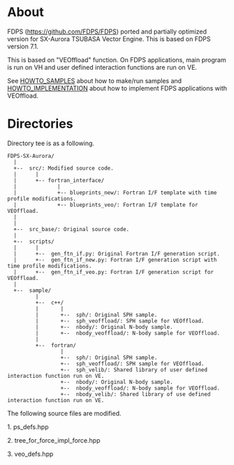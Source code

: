 # About
FDPS (https://github.com/FDPS/FDPS) ported and partially optimized version for SX-Aurora TSUBASA Vector Engine. This is based on FDPS version 7.1.

This is based on "VEOffload" function.
On FDPS applications, main program is run on VH and user defined interaction functions are run on VE.

See [HOWTO_SAMPLES](HOWTO_SAMPLES.md) about how to make/run samples and [HOWTO_IMPLEMENTATION](HOWTO_IMPLEMENTATION.md) about how to implement FDPS applications with VEOffload.

# Directories
Directory tee is as a following.

```
FDPS-SX-Aurora/
  |
  +--  src/: Modified source code.
  |      |
  |      +-- fortran_interface/
  |             |
  |             +-- blueprints_new/: Fortran I/F template with time profile modifications.
  |             +-- blueprints_veo/: Fortran I/F template for VEOffload.
  |
  |
  +--  src_base/: Original source code.
  |
  +--  scripts/
  |      |
  |      +--  gen_ftn_if.py: Original Fortran I/F generation script.
  |      +--  gen_ftn_if_new.py: Fortran I/F generation script with time profile modifications.
  |      +--  gen_ftn_if_veo.py: Fortran I/F generation script for VEOffload.
  |
  +--  sample/
         |
         +--  c++/
         |       |
         |       +--  sph/: Original SPH sample.
         |       +--  sph_veoffload/: SPH sample for VEOffload.
         |       +--  nbody/: Original N-body sample.
         |       +--  nbody_veoffload/: N-body sample for VEOffload.
         |
         +--  fortran/
                 |
                 +--  sph/: Original SPH sample.
                 +--  sph_veoffload/: SPH sample for VEOffload.
                 +--  sph_velib/: Shared library of user defined interaction function run on VE.
                 +--  nbody/: Original N-body sample.
                 +--  nbody_veoffload/: N-body sample for VEOffload.
                 +--  nbody_velib/: Shared library of use defined interaction function run on VE.
```

The following source files are modified.

1\. ps_defs.hpp

2\. tree_for_force_impl_force.hpp

3\. veo_defs.hpp
